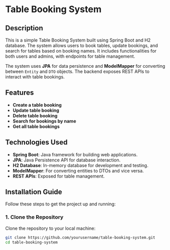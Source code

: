 # Table Booking System

## Description
This is a simple Table Booking System built using Spring Boot and H2 database. The system allows users to book tables, update bookings, and search for tables based on booking names. It includes functionalities for both users and admins, with endpoints for table management.

The system uses **JPA** for data persistence and **ModelMapper** for converting between `Entity` and `DTO` objects. The backend exposes REST APIs to interact with table bookings.

## Features
- **Create a table booking**
- **Update table booking**
- **Delete table booking**
- **Search for bookings by name**
- **Get all table bookings**

## Technologies Used
- **Spring Boot**: Java framework for building web applications.
- **JPA**: Java Persistence API for database interaction.
- **H2 Database**: In-memory database for development and testing.
- **ModelMapper**: For converting entities to DTOs and vice versa.
- **REST APIs**: Exposed for table management.

## Installation Guide

Follow these steps to get the project up and running:

### 1. Clone the Repository

Clone the repository to your local machine:
```bash
git clone https://github.com/yourusername/table-booking-system.git
cd table-booking-system
```


